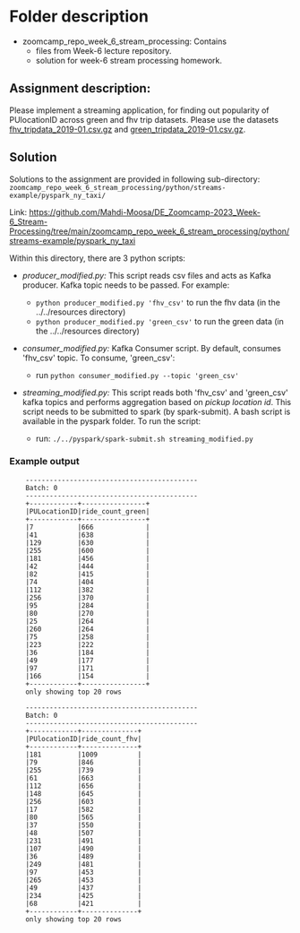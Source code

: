 # Folder description

* zoomcamp_repo_week_6_stream_processing: Contains 
    * files from Week-6 lecture repository.
    * solution for week-6 stream processing homework.

## Assignment description:

Please implement a streaming application, for finding out popularity of PUlocationID across green and fhv trip datasets.
Please use the datasets [fhv_tripdata_2019-01.csv.gz](https://github.com/DataTalksClub/nyc-tlc-data/releases/tag/fhv)
and [green_tripdata_2019-01.csv.gz](https://github.com/DataTalksClub/nyc-tlc-data/releases/tag/green). 

## Solution

Solutions to the assignment are provided in following sub-directory:
        `zoomcamp_repo_week_6_stream_processing/python/streams-example/pyspark_ny_taxi/`

Link: https://github.com/Mahdi-Moosa/DE_Zoomcamp-2023_Week-6_Stream-Processing/tree/main/zoomcamp_repo_week_6_stream_processing/python/streams-example/pyspark_ny_taxi

Within this directory, there are 3 python scripts:

* *producer_modified.py:* This script reads csv files and acts as Kafka producer. Kafka topic needs to be passed. For example:
    * `python producer_modified.py 'fhv_csv'` to run the fhv data (in the ../../resources directory)
    * `python producer_modified.py 'green_csv'` to run the green data (in the ../../resources directory)

* *consumer_modified.py:* Kafka Consumer script. By default, consumes 'fhv_csv' topic. To consume, 'green_csv':
    * run `python consumer_modified.py --topic 'green_csv'`

* *streaming_modified.py:* This script reads both 'fhv_csv' and 'green_csv' kafka topics and performs aggregation based on *pickup location id*. This script needs to be submitted to spark (by spark-submit). A bash script is available in the pyspark folder. To run the script:
    * run: `./../pyspark/spark-submit.sh streaming_modified.py`

### Example output

        -------------------------------------------
        Batch: 0
        -------------------------------------------
        +------------+----------------+
        |PULocationID|ride_count_green|
        +------------+----------------+
        |7           |666             |
        |41          |638             |
        |129         |630             |
        |255         |600             |
        |181         |456             |
        |42          |444             |
        |82          |415             |
        |74          |404             |
        |112         |382             |
        |256         |370             |
        |95          |284             |
        |80          |270             |
        |25          |264             |
        |260         |264             |
        |75          |258             |
        |223         |222             |
        |36          |184             |
        |49          |177             |
        |97          |171             |
        |166         |154             |
        +------------+----------------+
        only showing top 20 rows

        -------------------------------------------
        Batch: 0
        -------------------------------------------
        +------------+--------------+
        |PUlocationID|ride_count_fhv|
        +------------+--------------+
        |181         |1009          |
        |79          |846           |
        |255         |739           |
        |61          |663           |
        |112         |656           |
        |148         |645           |
        |256         |603           |
        |17          |582           |
        |80          |565           |
        |37          |550           |
        |48          |507           |
        |231         |491           |
        |107         |490           |
        |36          |489           |
        |249         |481           |
        |97          |453           |
        |265         |453           |
        |49          |437           |
        |234         |425           |
        |68          |421           |
        +------------+--------------+
        only showing top 20 rows